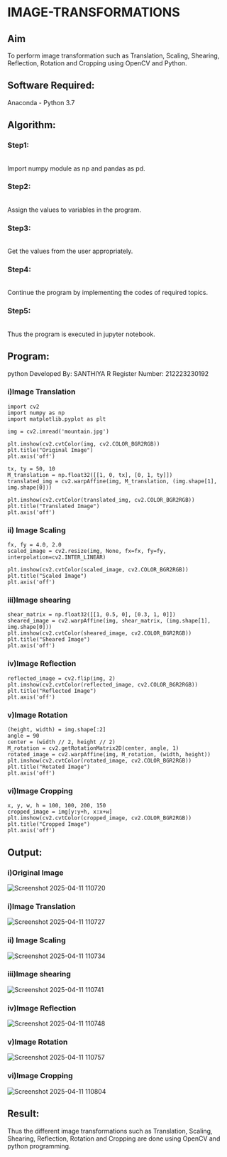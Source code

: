 # IMAGE-TRANSFORMATIONS


## Aim
To perform image transformation such as Translation, Scaling, Shearing, Reflection, Rotation and Cropping using OpenCV and Python.

## Software Required:
Anaconda - Python 3.7

## Algorithm:
### Step1:
<br>Import numpy module as np and pandas as pd.

### Step2:
<br>Assign the values to variables in the program.
### Step3:
<br>Get the values from the user appropriately.


### Step4:
<br>Continue the program by implementing the codes of required topics.

### Step5:
<br>Thus the program is executed in jupyter notebook.

## Program:
python
Developed By: SANTHIYA R
Register Number: 212223230192
### i)Image Translation
```
import cv2
import numpy as np
import matplotlib.pyplot as plt

img = cv2.imread('mountain.jpg')

plt.imshow(cv2.cvtColor(img, cv2.COLOR_BGR2RGB)) 
plt.title("Original Image")  
plt.axis('off')

tx, ty = 50, 10
M_translation = np.float32([[1, 0, tx], [0, 1, ty]])
translated_img = cv2.warpAffine(img, M_translation, (img.shape[1], img.shape[0]))  

plt.imshow(cv2.cvtColor(translated_img, cv2.COLOR_BGR2RGB))
plt.title("Translated Image")  
plt.axis('off')
```

### ii) Image Scaling
```
fx, fy = 4.0, 2.0  
scaled_image = cv2.resize(img, None, fx=fx, fy=fy, interpolation=cv2.INTER_LINEAR)

plt.imshow(cv2.cvtColor(scaled_image, cv2.COLOR_BGR2RGB))  
plt.title("Scaled Image")
plt.axis('off')
```


### iii)Image shearing
```
shear_matrix = np.float32([[1, 0.5, 0], [0.3, 1, 0]])  
sheared_image = cv2.warpAffine(img, shear_matrix, (img.shape[1], img.shape[0]))
plt.imshow(cv2.cvtColor(sheared_image, cv2.COLOR_BGR2RGB))
plt.title("Sheared Image") 
plt.axis('off')
```


### iv)Image Reflection
```
reflected_image = cv2.flip(img, 2)
plt.imshow(cv2.cvtColor(reflected_image, cv2.COLOR_BGR2RGB))  
plt.title("Reflected Image")
plt.axis('off')
```


### v)Image Rotation
```
(height, width) = img.shape[:2] 
angle = 90
center = (width // 2, height // 2) 
M_rotation = cv2.getRotationMatrix2D(center, angle, 1) 
rotated_image = cv2.warpAffine(img, M_rotation, (width, height))  
plt.imshow(cv2.cvtColor(rotated_image, cv2.COLOR_BGR2RGB)) 
plt.title("Rotated Image") 
plt.axis('off')
```



### vi)Image Cropping

```
x, y, w, h = 100, 100, 200, 150 
cropped_image = img[y:y+h, x:x+w]
plt.imshow(cv2.cvtColor(cropped_image, cv2.COLOR_BGR2RGB)) 
plt.title("Cropped Image")
plt.axis('off')
```

## Output:
### i)Original Image
![Screenshot 2025-04-11 110720](https://github.com/user-attachments/assets/a1d0d69c-bb77-4a48-9266-49eca95fea95)


### i)Image Translation
![Screenshot 2025-04-11 110727](https://github.com/user-attachments/assets/97c4bcb6-e01e-4816-9bbe-b3c4f87501fe)


### ii) Image Scaling
![Screenshot 2025-04-11 110734](https://github.com/user-attachments/assets/63c5836f-929f-47f3-b94d-4da4069b82ea)



### iii)Image shearing
![Screenshot 2025-04-11 110741](https://github.com/user-attachments/assets/39f4e03a-e8c7-4512-8977-143f514c03f5)



### iv)Image Reflection
![Screenshot 2025-04-11 110748](https://github.com/user-attachments/assets/2b612b5c-cd02-4028-a27a-f66c16ebfa41)

### v)Image Rotation
![Screenshot 2025-04-11 110757](https://github.com/user-attachments/assets/ea81aa5b-1080-4509-9c0b-50b3870b4d2d)




### vi)Image Cropping
![Screenshot 2025-04-11 110804](https://github.com/user-attachments/assets/4ff2dd23-d647-4280-8e63-bfd9f19e44cb)

## Result: 

Thus the different image transformations such as Translation, Scaling, Shearing, Reflection, Rotation and Cropping are done using OpenCV and python programming.
